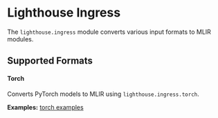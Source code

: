 # Lighthouse Ingress

The `lighthouse.ingress` module converts various input formats to MLIR modules.

## Supported Formats

#### Torch
Converts PyTorch models to MLIR using `lighthouse.ingress.torch`.

**Examples:** [torch examples](https://github.com/llvm/lighthouse/tree/main/python/examples/ingress/torch)
